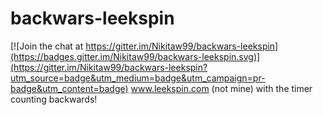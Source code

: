 # backwars-leekspin

[![Join the chat at https://gitter.im/Nikitaw99/backwars-leekspin](https://badges.gitter.im/Nikitaw99/backwars-leekspin.svg)](https://gitter.im/Nikitaw99/backwars-leekspin?utm_source=badge&utm_medium=badge&utm_campaign=pr-badge&utm_content=badge)
www.leekspin.com (not mine) with the timer counting backwards!
